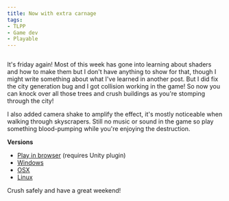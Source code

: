 ```yaml
---
title: Now with extra carnage
tags:
- TLPP
- Game dev
- Playable
---
```


<p class="gfycontainer"><img class="gfyitem" data-id="EdibleLankyBluegill" /></p>

It's friday again! Most of this week has gone into learning about shaders and how to make them but I don't have anything to show for that, though I might write something about what I've learned in another post. But I did fix the city generation bug and I got collision working in the game! So now you can knock over all those trees and crush buildings as you're stomping through the city!

I also added camera shake to amplify the effect, it's mostly noticeable when walking through skyscrapers. Still no music or sound in the game so play something blood-pumping while you're enjoying the destruction.

**Versions**

* [Play in browser](https://dl.dropboxusercontent.com/u/107494599/TheLittlePowerPlant/TheLittlePowerPlant_r3/TheLittlePowerPlant_r3.html) (requires Unity plugin)
* [Windows](https://dl.dropboxusercontent.com/u/107494599/TheLittlePowerPlant/TheLittlePowerPlant_win_r3.zip)
* [OSX](https://dl.dropboxusercontent.com/u/107494599/TheLittlePowerPlant/TheLittlePowerPlant_osx_r3.zip)
* [Linux](https://dl.dropboxusercontent.com/u/107494599/TheLittlePowerPlant/TheLittlePowerPlant_linux_r3.zip)

Crush safely and have a great weekend!
